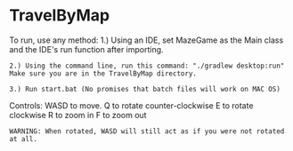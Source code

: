 # TravelByMap

To run, use any method:
    1.) Using an IDE, set MazeGame as the Main class and the IDE's run function after importing.

    2.) Using the command line, run this command: "./gradlew desktop:run"
    Make sure you are in the TravelByMap directory.

    3.) Run start.bat (No promises that batch files will work on MAC OS)

Controls:
    WASD to move.
    Q to rotate counter-clockwise
    E to rotate clockwise
    R to zoom in
    F to zoom out

    WARNING: When rotated, WASD will still act as if you were not rotated at all.